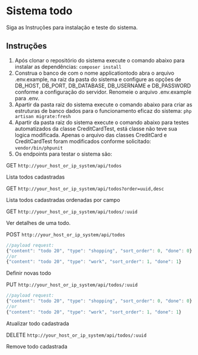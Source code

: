 # Sistema todo
Siga as Instruções para instalação e teste do sistema.

## Instruções
1. Após clonar o repositório do sistema execute o comando abaixo para instalar as dependências:
`composer install`
2. Construa o banco de com o nome applicationtodo abra o arquivo .env.example, na raiz da pasta do sistema
 e configure as opções de DB_HOST, DB_PORT, DB_DATABASE, DB_USERNAME e DB_PASSWORD conforme a configuração do servidor. Renomeie o arquivo .env.example para .env.
3. Apartir da pasta raiz do sistema execute o comando abaixo para criar as estruturas de banco dados para o funcionamento eficaz do sistema:
`php artisan migrate:fresh`
4. Apartir da pasta raiz do sistema execute o comando abaixo para testes automatizados da classe CreditCardTest,
 está classe não teve sua logica modificada. Apenas o arquivo das classes CreditCard e CreditCardTest foram modificados conforme solicitado:
`vendor/bin/phpunit`
4. Os endpoints para testar o sistema são:

 GET `http://your_host_or_ip_system/api/todos`

 Lista todos cadastradas

 GET `http://your_host_or_ip_system/api/todos?order=uuid,desc`

 Lista todos cadastradas ordenadas por campo

 GET `http://your_host_or_ip_system/api/todos/:uuid`

 Ver detalhes de uma todo.

 POST `http://your_host_or_ip_system/api/todos`

 ```js
 //payload request:
 {"content": "todo 20", "type": "shopping", "sort_order": 0, "done": 0}
 //or
 {"content": "todo 20", "type": "work", "sort_order": 1, "done": 1}

 ```

 Definir novas todo

 PUT `http://your_host_or_ip_system/api/todos/:uuid`

 ```js
 //payload request:
 {"content": "todo 20", "type": "shopping", "sort_order": 0, "done": 0}
 //or
 {"content": "todo 20", "type": "work", "sort_order": 1, "done": 1}

 ```

 Atualizar todo cadastrada

 DELETE `http://your_host_or_ip_system/api/todos/:uuid`

 Remove todo cadastrada
 